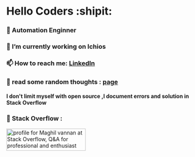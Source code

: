 # Hello Coders :shipit: 

### :robot: Automation Enginner
### 🔭 I’m currently working on Ichios
### 📫 How to reach me: [LinkedIn](https://www.linkedin.com/in/maghilvannanm/)
### :bust_in_silhouette: read some random thoughts : [page](https://maghil.github.io/)
#### I don't limit myself with open source ,I document errors and solution in Stack Overflow 
### 💬 Stack Overflow : 
<a href="https://stackoverflow.com/users/11373443/maghil-vannan"><img src="https://stackoverflow.com/users/flair/11373443.png?theme=dark" width="208" height="58" alt="profile for Maghil vannan at Stack Overflow, Q&amp;A for professional and enthusiast programmers" title="profile for Maghil vannan at Stack Overflow, Q&amp;A for professional and enthusiast programmers"></a>


<!--
**Maghil/Maghil** is a ✨ _special_ ✨ repository because its `README.md` (this file) appears on your GitHub profile.

Here are some ideas to get you started:

- 🔭 I’m currently working on ...
- 🌱 I’m currently learning ...
- 👯 I’m looking to collaborate on ...
- 🤔 I’m looking for help with ...
- 💬 Ask me about ...
- 📫 How to reach me: ...
- 😄 Pronouns: ...
- ⚡ Fun fact: ...
-->
